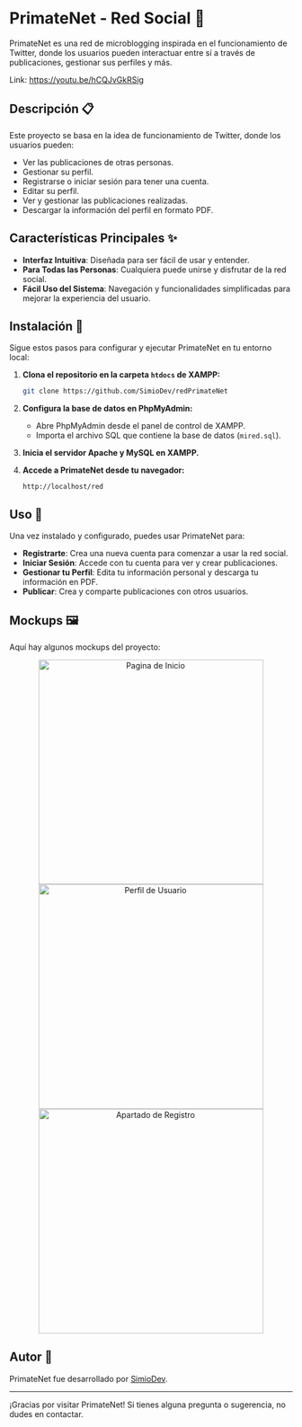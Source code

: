 # PrimateNet - Red Social 🐒

PrimateNet es una red de microblogging inspirada en el funcionamiento de Twitter, donde los usuarios pueden interactuar entre sí a través de publicaciones, gestionar sus perfiles y más.

Link: https://youtu.be/hCQJvGkRSig

## Descripción 📋

Este proyecto se basa en la idea de funcionamiento de Twitter, donde los usuarios pueden:
- Ver las publicaciones de otras personas.
- Gestionar su perfil.
- Registrarse o iniciar sesión para tener una cuenta.
- Editar su perfil.
- Ver y gestionar las publicaciones realizadas.
- Descargar la información del perfil en formato PDF.

## Características Principales ✨

- **Interfaz Intuitiva**: Diseñada para ser fácil de usar y entender.
- **Para Todas las Personas**: Cualquiera puede unirse y disfrutar de la red social.
- **Fácil Uso del Sistema**: Navegación y funcionalidades simplificadas para mejorar la experiencia del usuario.

## Instalación 🚀

Sigue estos pasos para configurar y ejecutar PrimateNet en tu entorno local:

1. **Clona el repositorio en la carpeta `htdocs` de XAMPP:**
    ```bash
    git clone https://github.com/SimioDev/redPrimateNet
    ```

2. **Configura la base de datos en PhpMyAdmin:**
    - Abre PhpMyAdmin desde el panel de control de XAMPP.
    - Importa el archivo SQL que contiene la base de datos (`mired.sql`).

3. **Inicia el servidor Apache y MySQL en XAMPP.**

4. **Accede a PrimateNet desde tu navegador:**
    ```
    http://localhost/red
    ```

## Uso 📌

Una vez instalado y configurado, puedes usar PrimateNet para:

- **Registrarte**: Crea una nueva cuenta para comenzar a usar la red social.
- **Iniciar Sesión**: Accede con tu cuenta para ver y crear publicaciones.
- **Gestionar tu Perfil**: Edita tu información personal y descarga tu información en PDF.
- **Publicar**: Crea y comparte publicaciones con otros usuarios.

## Mockups 🖼️

Aquí hay algunos mockups del proyecto:

<div align="center">
  <picture>
    <img src="http://imgfz.com/i/3fhtSEd.png" alt="Pagina de Inicio" width="400"/>
  </picture>
  <picture>
    <img src="http://imgfz.com/i/RVezB4Z.png" alt="Perfil de Usuario" width="400"/>
  </picture>
  <picture>
    <img src="http://imgfz.com/i/C5Qwm2z.png" alt="Apartado de Registro" width="400"/>
  </picture>
</div>

## Autor 👤

PrimateNet fue desarrollado por [SimioDev](https://github.com/SimioDev).

---

¡Gracias por visitar PrimateNet! Si tienes alguna pregunta o sugerencia, no dudes en contactar.

